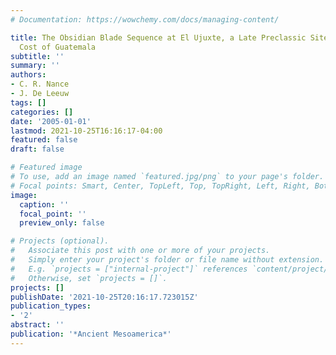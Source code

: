 ```yaml
---
# Documentation: https://wowchemy.com/docs/managing-content/

title: The Obsidian Blade Sequence at El Ujuxte, a Late Preclassic Site on the South
  Cost of Guatemala
subtitle: ''
summary: ''
authors:
- C. R. Nance
- J. De Leeuw
tags: []
categories: []
date: '2005-01-01'
lastmod: 2021-10-25T16:16:17-04:00
featured: false
draft: false

# Featured image
# To use, add an image named `featured.jpg/png` to your page's folder.
# Focal points: Smart, Center, TopLeft, Top, TopRight, Left, Right, BottomLeft, Bottom, BottomRight.
image:
  caption: ''
  focal_point: ''
  preview_only: false

# Projects (optional).
#   Associate this post with one or more of your projects.
#   Simply enter your project's folder or file name without extension.
#   E.g. `projects = ["internal-project"]` references `content/project/deep-learning/index.md`.
#   Otherwise, set `projects = []`.
projects: []
publishDate: '2021-10-25T20:16:17.723015Z'
publication_types:
- '2'
abstract: ''
publication: '*Ancient Mesoamerica*'
---
```

